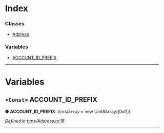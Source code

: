 

# Index

### Classes

* [Address](../classes/_type_address_.address.md)

### Variables

* [ACCOUNT_ID_PREFIX](_type_address_.md#account_id_prefix)

---

# Variables

<a id="account_id_prefix"></a>

## `<Const>` ACCOUNT_ID_PREFIX

**● ACCOUNT_ID_PREFIX**: *`Uint8Array`* =  new Uint8Array([0xff])

*Defined in [type/Address.ts:16](https://github.com/polkadot-js/api/blob/63222cf/packages/types/src/type/Address.ts#L16)*

___

